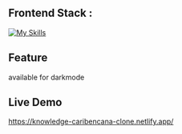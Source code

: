 ## Frontend Stack :
[![My Skills](https://skillicons.dev/icons?i=react,vite,tailwind,figma&theme=light)](https://skillicons.dev)

## Feature
available for darkmode

## Live Demo
https://knowledge-caribencana-clone.netlify.app/


